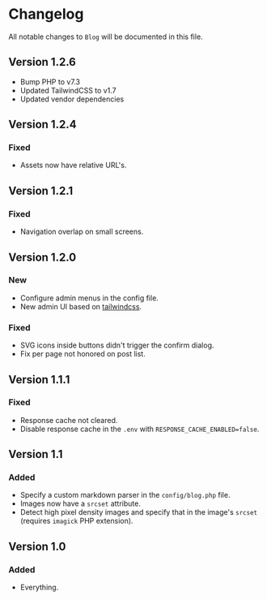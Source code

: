 # Changelog

All notable changes to `Blog` will be documented in this file.

## Version 1.2.6

- Bump PHP to v7.3 
- Updated TailwindCSS to v1.7
- Updated vendor dependencies

## Version 1.2.4

### Fixed
- Assets now have relative URL's.

## Version 1.2.1

### Fixed
- Navigation overlap on small screens.

## Version 1.2.0

### New
- Configure admin menus in the config file.
- New admin UI based on [tailwindcss](https://tailwindcss.com).

### Fixed
- SVG icons inside buttons didn't trigger the confirm dialog.
- Fix per page not honored on post list.

## Version 1.1.1

### Fixed
- Response cache not cleared.
- Disable response cache in the `.env` with `RESPONSE_CACHE_ENABLED=false`.

## Version 1.1

### Added
- Specify a custom markdown parser in the `config/blog.php` file.
- Images now have a `srcset` attribute.
- Detect high pixel density images and specify that in the image's `srcset` (requires `imagick` PHP extension).

## Version 1.0

### Added
- Everything.


